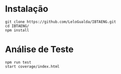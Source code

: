   # Instalação
    git clone https://github.com/LeloGualda/IBTAENG.git
    cd IBTAENG/
    npm install

  # Análise de Teste
    npm run test
    start coverage/index.html

